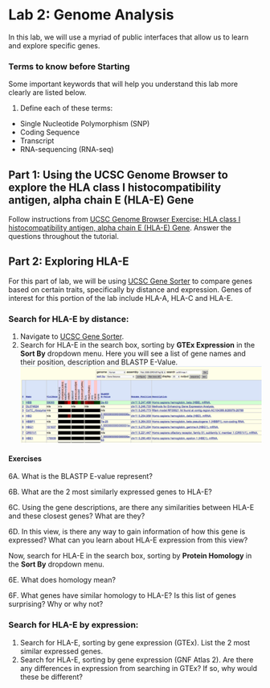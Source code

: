 # Lab 2: Genome Analysis

In this lab, we will use a myriad of public interfaces that allow us to learn and explore specific genes.

### Terms to know before Starting
Some important keywords that will help you understand this lab more clearly are listed below.

1. Define each of these terms:


* Single Nucleotide Polymorphism (SNP)
* Coding Sequence
* Transcript
* RNA-sequencing (RNA-seq)

## Part 1: Using the UCSC Genome Browser to explore the HLA class I histocompatibility antigen, alpha chain E (HLA-E) Gene
Follow instructions from [UCSC Genome Browser Exercise: HLA class I histocompatibility antigen, alpha chain E (HLA-E) Gene][3].
Answer the questions throughout the tutorial.

## Part 2: Exploring HLA-E
For this part of lab, we will be using [UCSC Gene Sorter][2] to compare genes based on certain traits, specifically by distance and expression.
Genes of interest for this portion of the lab include HLA-A, HLA-C and HLA-E.

### Search for HLA-E by distance:
1. Navigate to [UCSC Gene Sorter][2].
2. Search for HLA-E in the search box, sorting by **GTEx Expression** in the **Sort By** dropdown menu. Here you will see a list of gene names and their position, description and BLASTP E-Value. ![Gene Sorter][gene_sorter]

#### Exercises
6A. What is the BLASTP E-value represent?

6B. What are the 2 most similarly expressed genes to HLA-E?

6C.  Using the gene descriptions, are there any similarities between HLA-E and these closest genes? What are they?

6D.  In this view, is there any way to gain information of how this gene is expressed? What
  can you learn about HLA-E expression from this view?

Now, search for HLA-E in the search box, sorting by **Protein Homology** in the **Sort By** dropdown menu.

6E. What does homology mean?

6F. What genes have similar homology to HLA-E? Is this list of genes surprising? Why or why not?

### Search for HLA-E by expression:
1. Search for HLA-E, sorting by gene expression (GTEx). List the 2 most similar expressed genes.
2. Search for HLA-E, sorting by gene expression (GNF Atlas 2). Are there any differences in
expression from searching in GTEx? If so, why would these be different?






[1]: https://genome.ucsc.edu/training/ucscGeneFishing.pdf "Fishing for Genes in the UCSC Genome Browser"
[2]: https://genome.ucsc.edu/cgi-bin/hgNear "UCSC Gene Sorter"
[3]: https://github.com/data-8/mcb-88-connector/blob/master/exercises/lab2/UCSCBrowserTutorial.md "UCSC Browser Exercise: HLA class I histocompatibility antigen, alpha chain E (HLA-E) Gene"

<Images>

[gene_sorter]: ../../images/lab2/geneSorterHBB.png "Gene Sorter"
